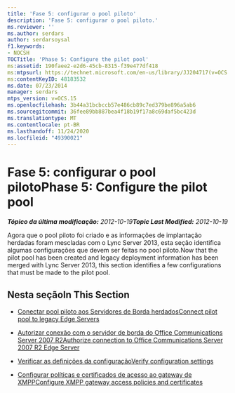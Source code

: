 ```yaml
---
title: 'Fase 5: configurar o pool piloto'
description: 'Fase 5: configurar o pool piloto.'
ms.reviewer: ''
ms.author: serdars
author: serdarsoysal
f1.keywords:
- NOCSH
TOCTitle: 'Phase 5: Configure the pilot pool'
ms:assetid: 190faee2-e2d6-45cb-8315-f39e477df418
ms:mtpsurl: https://technet.microsoft.com/en-us/library/JJ204717(v=OCS.15)
ms:contentKeyID: 48183532
ms.date: 07/23/2014
manager: serdars
mtps_version: v=OCS.15
ms.openlocfilehash: 3b44a31bcbccb57e486cb89c7ed379be896a5ab6
ms.sourcegitcommit: 36fee89bb887bea4f18b19f17a8c69daf5bc423d
ms.translationtype: MT
ms.contentlocale: pt-BR
ms.lasthandoff: 11/24/2020
ms.locfileid: "49390021"
---
```

# <a name="phase-5-configure-the-pilot-pool"></a><span data-ttu-id="cb766-103">Fase 5: configurar o pool piloto</span><span class="sxs-lookup"><span data-stu-id="cb766-103">Phase 5: Configure the pilot pool</span></span>

<div data-xmlns="http://www.w3.org/1999/xhtml">

<div class="topic" data-xmlns="http://www.w3.org/1999/xhtml" data-msxsl="urn:schemas-microsoft-com:xslt" data-cs="https://msdn.microsoft.com/">

<div data-asp="https://msdn2.microsoft.com/asp">



</div>

<div id="mainSection">

<div id="mainBody"><span data-ttu-id="cb766-104">

<span> </span></span><span class="sxs-lookup"><span data-stu-id="cb766-104">

<span> </span></span></span>

<span data-ttu-id="cb766-105">_**Tópico da última modificação:** 2012-10-19_</span><span class="sxs-lookup"><span data-stu-id="cb766-105">_**Topic Last Modified:** 2012-10-19_</span></span>

<span data-ttu-id="cb766-106">Agora que o pool piloto foi criado e as informações de implantação herdadas foram mescladas com o Lync Server 2013, esta seção identifica algumas configurações que devem ser feitas no pool piloto.</span><span class="sxs-lookup"><span data-stu-id="cb766-106">Now that the pilot pool has been created and legacy deployment information has been merged with Lync Server 2013, this section identifies a few configurations that must be made to the pilot pool.</span></span>

<div>

## <a name="in-this-section"></a><span data-ttu-id="cb766-107">Nesta seção</span><span class="sxs-lookup"><span data-stu-id="cb766-107">In This Section</span></span>

  - [<span data-ttu-id="cb766-108">Conectar pool piloto aos Servidores de Borda herdados</span><span class="sxs-lookup"><span data-stu-id="cb766-108">Connect pilot pool to legacy Edge Servers</span></span>](connect-pilot-pool-to-legacy-edge-servers.md)

  - [<span data-ttu-id="cb766-109">Autorizar conexão com o servidor de borda do Office Communications Server 2007 R2</span><span class="sxs-lookup"><span data-stu-id="cb766-109">Authorize connection to Office Communications Server 2007 R2 Edge Server</span></span>](authorize-connection-to-office-communications-server-2007-r2-edge-server.md)

  - [<span data-ttu-id="cb766-110">Verificar as definições da configuração</span><span class="sxs-lookup"><span data-stu-id="cb766-110">Verify configuration settings</span></span>](verify-configuration-settings.md)

  - [<span data-ttu-id="cb766-111">Configurar políticas e certificados de acesso ao gateway de XMPP</span><span class="sxs-lookup"><span data-stu-id="cb766-111">Configure XMPP gateway access policies and certificates</span></span>](configure-xmpp-gateway-access-policies-and-certificates.md)

<span data-ttu-id="cb766-112"></div>

</div>

<span> </span>

</div>

</div>

</span><span class="sxs-lookup"><span data-stu-id="cb766-112"></div>

</div>

<span> </span>

</div>

</div>

</span></span></div>

